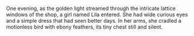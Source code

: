 One evening, as the golden light streamed through the intricate lattice windows of the shop, a girl named Lila entered. She had wide curious eyes and a simple dress that had seen better days. In her arms, she cradled a motionless bird with ebony feathers, its tiny chest still and silent.